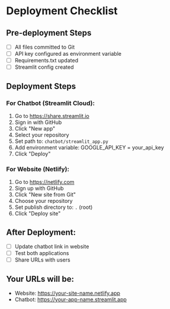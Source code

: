 # Deployment Checklist

## Pre-deployment Steps
- [ ] All files committed to Git
- [ ] API key configured as environment variable
- [ ] Requirements.txt updated
- [ ] Streamlit config created

## Deployment Steps

### For Chatbot (Streamlit Cloud):
1. Go to https://share.streamlit.io
2. Sign in with GitHub
3. Click "New app"
4. Select your repository
5. Set path to: `chatbot/streamlit_app.py`
6. Add environment variable: GOOGLE_API_KEY = your_api_key
7. Click "Deploy"

### For Website (Netlify):
1. Go to https://netlify.com
2. Sign up with GitHub
3. Click "New site from Git"
4. Choose your repository
5. Set publish directory to: `.` (root)
6. Click "Deploy site"

## After Deployment:
- [ ] Update chatbot link in website
- [ ] Test both applications
- [ ] Share URLs with users

## Your URLs will be:
- Website: https://your-site-name.netlify.app
- Chatbot: https://your-app-name.streamlit.app

